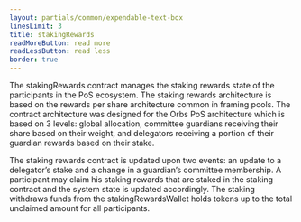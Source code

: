 ```yaml
---
layout: partials/common/expendable-text-box
linesLimit: 3
title: stakingRewards
readMoreButton: read more
readLessButton: read less
border: true
---
```


The stakingRewards contract manages the staking rewards state of the participants in the PoS ecosystem. The staking rewards architecture is based on the rewards per share architecture common in framing pools. The contract architecture was designed for the Orbs PoS architecture which is based on 3 levels: global allocation, committee guardians receiving their share based on their weight, and delegators receiving a portion of their guardian rewards based on their stake.

The staking rewards contract is updated upon two events: an update to a delegator’s stake and a change in a guardian’s committee membership. A participant may claim his staking rewards that are staked in the staking contract and the system state is updated accordingly. The staking withdraws funds from the stakingRewardsWallet holds tokens up to the total unclaimed amount for all participants.
